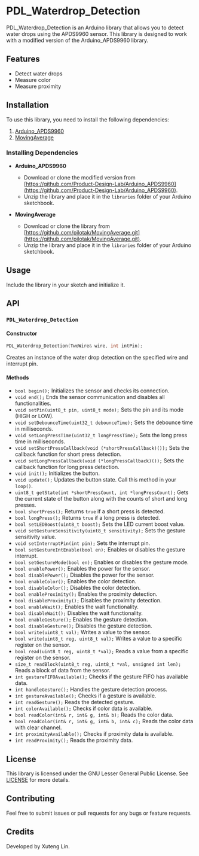  # PDL_Waterdrop_Detection
 
 PDL_Waterdrop_Detection is an Arduino library that allows you to detect water drops using the APDS9960 sensor. This library is designed to work with a modified version of the Arduino_APDS9960 library.
 
 ## Features
 
 - Detect water drops
 - Measure color
 - Measure proximity
 
 ## Installation
 
 To use this library, you need to install the following dependencies:
 
 1. [Arduino_APDS9960](https://github.com/Product-Design-Lab/Arduino_APDS9960)
 2. [MovingAverage](https://github.com/pilotak/MovingAverage.git)
 
 ### Installing Dependencies
 
 - **Arduino_APDS9960**
   - Download or clone the modified version from [https://github.com/Product-Design-Lab/Arduino_APDS9960](https://github.com/Product-Design-Lab/Arduino_APDS9960).
   - Unzip the library and place it in the `libraries` folder of your Arduino sketchbook.
 
 - **MovingAverage**
   - Download or clone the library from [https://github.com/pilotak/MovingAverage.git](https://github.com/pilotak/MovingAverage.git).
   - Unzip the library and place it in the `libraries` folder of your Arduino sketchbook.
 
 ## Usage
 
 Include the library in your sketch and initialize it.
 
 ## API
 
 ### `PDL_Waterdrop_Detection`
 
 #### Constructor
 
 ```cpp
 PDL_Waterdrop_Detection(TwoWire& wire, int intPin);
 ```
 Creates an instance of the water drop detection on the specified wire and interrupt pin.
 
 #### Methods
 
 - `bool begin();`
   Initializes the sensor and checks its connection.
 - `void end();`
   Ends the sensor communication and disables all functionalities.
 - `void setPin(uint8_t pin, uint8_t mode);`
   Sets the pin and its mode (HIGH or LOW).
 - `void setDebounceTime(uint32_t debounceTime);`
   Sets the debounce time in milliseconds.
 - `void setLongPressTime(uint32_t longPressTime);`
   Sets the long press time in milliseconds.
 - `void setShortPressCallback(void (*shortPressCallback)());`
   Sets the callback function for short press detection.
 - `void setLongPressCallback(void (*longPressCallback)());`
   Sets the callback function for long press detection.
 - `void init();`
   Initializes the button.
 - `void update();`
   Updates the button state. Call this method in your `loop()`.
 - `uint8_t getState(int *shortPressCount, int *longPressCount);`
   Gets the current state of the button along with the counts of short and long presses.
 - `bool shortPress();`
   Returns `true` if a short press is detected.
 - `bool longPress();`
   Returns `true` if a long press is detected.
 - `bool setLEDBoost(uint8_t boost);`
   Sets the LED current boost value.
 - `void setGestureSensitivity(uint8_t sensitivity);`
   Sets the gesture sensitivity value.
 - `void setInterruptPin(int pin);`
   Sets the interrupt pin.
 - `bool setGestureIntEnable(bool en);`
   Enables or disables the gesture interrupt.
 - `bool setGestureMode(bool en);`
   Enables or disables the gesture mode.
 - `bool enablePower();`
   Enables the power for the sensor.
 - `bool disablePower();`
   Disables the power for the sensor.
 - `bool enableColor();`
   Enables the color detection.
 - `bool disableColor();`
   Disables the color detection.
 - `bool enableProximity();`
   Enables the proximity detection.
 - `bool disableProximity();`
   Disables the proximity detection.
 - `bool enableWait();`
   Enables the wait functionality.
 - `bool disableWait();`
   Disables the wait functionality.
 - `bool enableGesture();`
   Enables the gesture detection.
 - `bool disableGesture();`
   Disables the gesture detection.
 - `bool write(uint8_t val);`
   Writes a value to the sensor.
 - `bool write(uint8_t reg, uint8_t val);`
   Writes a value to a specific register on the sensor.
 - `bool read(uint8_t reg, uint8_t *val);`
   Reads a value from a specific register on the sensor.
 - `size_t readBlock(uint8_t reg, uint8_t *val, unsigned int len);`
   Reads a block of data from the sensor.
 - `int gestureFIFOAvailable();`
   Checks if the gesture FIFO has available data.
 - `int handleGesture();`
   Handles the gesture detection process.
 - `int gestureAvailable();`
   Checks if a gesture is available.
 - `int readGesture();`
   Reads the detected gesture.
 - `int colorAvailable();`
   Checks if color data is available.
 - `bool readColor(int& r, int& g, int& b);`
   Reads the color data.
 - `bool readColor(int& r, int& g, int& b, int& c);`
   Reads the color data with clear channel.
 - `int proximityAvailable();`
   Checks if proximity data is available.
 - `int readProximity();`
   Reads the proximity data.
 
 ## License
 
 This library is licensed under the GNU Lesser General Public License. See [LICENSE](LICENSE) for more details.
 
 ## Contributing
 
 Feel free to submit issues or pull requests for any bugs or feature requests.
 
 ## Credits
 
 Developed by Xuteng Lin.
